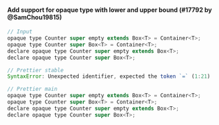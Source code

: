 #### Add support for opaque type with lower and upper bound (#17792 by @SamChou19815)

<!-- prettier-ignore -->
```jsx
// Input
opaque type Counter super empty extends Box<T> = Container<T>;
opaque type Counter super Box<T> = Container<T>;
declare opaque type Counter super empty extends Box<T>;
declare opaque type Counter super Box<T>;

// Prettier stable
SyntaxError: Unexpected identifier, expected the token `=` (1:21)

// Prettier main
opaque type Counter super empty extends Box<T> = Container<T>;
opaque type Counter super Box<T> = Container<T>;
declare opaque type Counter super empty extends Box<T>;
declare opaque type Counter super Box<T>;
```
